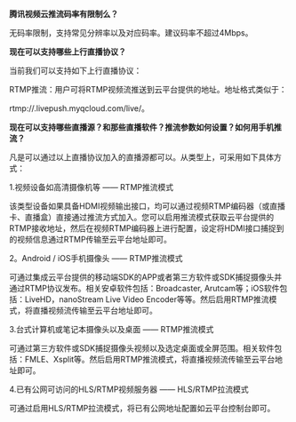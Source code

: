 **腾讯视频云推流码率有限制么？**

无码率限制，支持常见分辨率以及对应码率。建议码率不超过4Mbps。

**现在可以支持哪些上行直播协议？**

当前我们可以支持如下上行直播协议：

  RTMP推流：用户可将RTMP视频流推送到云平台提供的地址。地址格式类似于：
	
  rtmp://.livepush.myqcloud.com/live/。

**现在可以支持哪些直播源？和那些直播软件？推流参数如何设置？如何用手机推流？**

凡是可以通过以上直播协议加入的直播源都可以。从类型上，可采用如下具体方式：

1.视频设备如高清摄像机等 —— RTMP推流模式

该类型设备如果具备HDMI视频输出接口，均可以通过视频RTMP编码器（或直播卡、直播盒）直接通过推流方式加入。您可以启用推流模式获取云平台提供的RTMP接收地址，然后在视频RTMP编码器上进行配置，设定将HDMI接口捕捉到的视频信息通过RTMP传输至云平台地址即可。

2。Android / iOS手机摄像头 —— RTMP推流模式

可通过集成云平台提供的移动端SDK的APP或者第三方软件或SDK捕捉摄像头并通过RTMP协议发布。相关安卓软件包括：Broadcaster, Arutcam等；iOS软件包括：LiveHD，nanoStream Live Video Encoder等等。然后启用RTMP推流模式，将直播视频流传输至云平台地址即可。

3.台式计算机或笔记本摄像头以及桌面 —— RTMP推流模式

可通过第三方软件或SDK捕捉摄像头视频以及选定桌面或全屏范围。相关软件包括：FMLE、Xsplit等。然后启用RTMP推流模式，将直播视频流传输至云平台地址即可。

4.已有公网可访问的HLS/RTMP视频服务器 —— HLS/RTMP拉流模式

可通过启用HLS/RTMP拉流模式，将已有公网地址配置如云平台控制台即可。